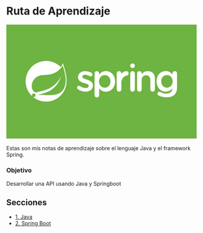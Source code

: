 # Ruta de Aprendizaje

![](../../../Img/j_01.jpeg)

Estas son mis notas de aprendizaje sobre el lenguaje Java y el framework Spring.

### Objetivo

Desarrollar una API usando Java y Springboot

## Secciones
+ [1. Java](./01_Java.md)
+ [2. Spring Boot](./02_Springboot.md)